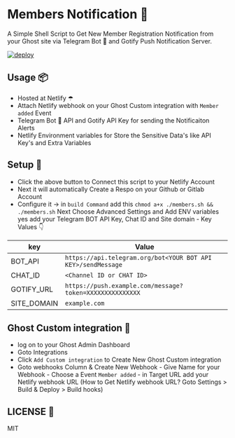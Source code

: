 # Members Notification 🔔

A Simple Shell Script to Get New Member Registration Notification from your Ghost site via Telegram Bot 🤖 and Gotify Push Notification Server.

[![deploy](https://www.netlify.com/img/deploy/button.svg)](https://app.netlify.com/start/deploy?repository=https://github.com/mskian/new-members)

## Usage 📦

- Hosted at Netlify ☂
- Attach Netlify webhook on your Ghost Custom integration with `Member added` Event
- Telegram Bot 🤖 API and Gotify API Key for sending the Notificaiton Alerts
- Netlify Environment variables for Store the Sensitive Data's like API Key's and Extra Variables

## Setup 🔧

- Click the above button to Connect this script to your Netlify Account
- Next it will automatically Create a Respo on your Github or Gitlab Account
- Configure it -> in `build Command` add this `chmod a+x ./members.sh && ./members.sh` Next Choose Advanced Settings and Add ENV variables yes add your Telegram BOT API Key, Chat ID and Site domain  - Key Values 👇

| key | Value |
| ----------- | ----------- |
| BOT_API | `https://api.telegram.org/bot<YOUR BOT API KEY>/sendMessage` |
| CHAT_ID | `<Channel ID or CHAT ID>` |
| GOTIFY_URL | `https://push.example.com/message?token=XXXXXXXXXXXXXXX` |
| SITE_DOMAIN | `example.com` |

## Ghost Custom integration 🔩

- log on to your Ghost Admin Dashboard
- Goto Integrations
- Click `Add Custom integration` to Create New Ghost Custom integration
- Goto webhooks Column & Create New Webhook - Give Name for your Webhook - Choose a Event `Member added` - in Target URL add your Netlify webhook URL (How to Get Netlify webhook URL? Goto Settings > Build & Deploy > Build hooks)

## LICENSE 📜

MIT
